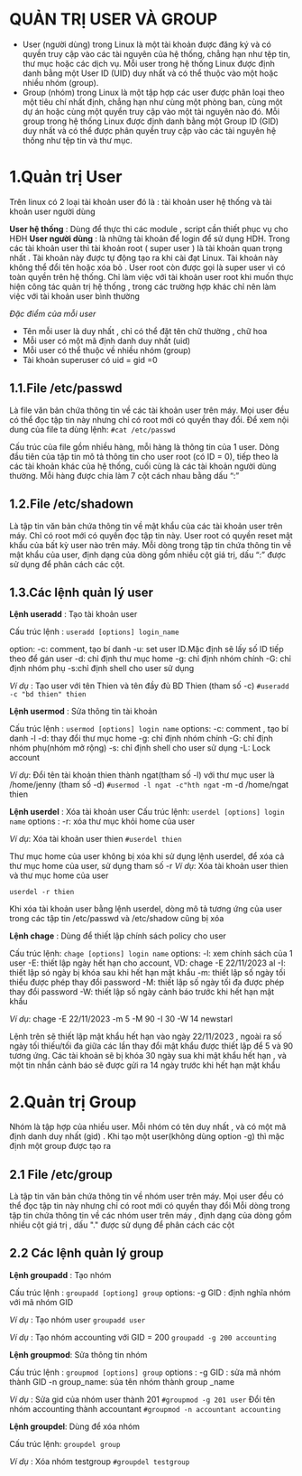 # QUẢN TRỊ USER VÀ GROUP

- User (người dùng) trong Linux là một tài khoản được đăng ký và có quyền truy cập vào các tài nguyên của hệ thống, chẳng hạn như tệp tin, thư mục hoặc các dịch vụ. Mỗi user trong hệ thống Linux được định danh bằng một User ID (UID) duy nhất và có thể thuộc vào một hoặc nhiều nhóm (group).
- Group (nhóm) trong Linux là một tập hợp các user được phân loại theo một tiêu chí nhất định, chẳng hạn như cùng một phòng ban, cùng một dự án hoặc cùng một quyền truy cập vào một tài nguyên nào đó. Mỗi group trong hệ thống Linux được định danh bằng một Group ID (GID) duy nhất và có thể được phân quyền truy cập vào các tài nguyên hệ thống như tệp tin và thư mục.

# 1.Quản trị User
Trên linux có 2 loại tài khoản user đó là : tài khoản user hệ thống và tài khoản user người dùng 

**User hệ thống** : Dùng để thực thi các module , script cần thiết phục vụ cho HĐH
**User người dùng** : là những tài khoản để login để sử dụng HDH. Trong các tài khoản user thì tài khoản root ( super user ) là tài khoản quan trọng nhất . Tài khoản này được tự động tạo ra khi cài đạt Linux. Tài khoản này không thể đổi tên hoặc xóa bỏ . User root còn được gọi là super user vì có toàn quyền trên hệ thống. Chỉ làm việc với tài khoản user root khi muốn thực hiện công tác quản trị hệ thống , trong các trường hợp khác chỉ nên làm việc với tài khoản user bình thường

*Đặc điểm của mỗi user*
- Tên mỗi user là duy nhất , chỉ có thể đặt tên chữ thường , chữ hoa 
- Mỗi user có một mã định danh duy nhất (uid)
- Mỗi user có thể thuộc về nhiều nhóm (group)
- Tài khoản superuser có uid = gid =0


## 1.1.File /etc/passwd

Là file văn bản chứa thông tin về các tài khoản user trên máy. Mọi user đều có thể đọc 
tập tin này nhưng chỉ có root mới có quyền thay đổi.
Để xem nội dung của file ta dùng lệnh: `#cat /etc/passwd`

Cấu trúc của file gồm nhiều hàng, mỗi hàng là thông tin của 1 user. Dòng đầu tiên của 
tập tin mô tả thông tin cho user root (có ID = 0), tiếp theo là các tài khoản khác của hệ thống, cuối cùng là các tài khoản người dùng thường. Mỗi hàng được chia làm 7 cột 
cách nhau bằng dấu “:”

## 1.2.File /etc/shadown
Là tập tin văn bản chứa thông tin về mật khẩu của các tài khoản user trên máy. Chỉ có 
root mới có quyền đọc tập tin này. User root có quyền reset mật khẩu của bất kỳ user 
nào trên máy.
Mỗi dòng trong tập tin chứa thông tin về mật khẩu của user, định dạng của dòng gồm 
nhiều cột giá trị, dấu “:” được sử dụng để phân cách các cột.

## 1.3.Các lệnh quản lý user

**Lệnh useradd** : Tạo tài khoản user

Cấu trúc lệnh : `useradd [options] login_name`

option: -c: comment, tạo bí danh
        -u: set user ID.Mặc định sẽ lấy số ID tiếp theo để gán user
        -d: chỉ định thư mục home
        -g: chỉ định nhóm chính
        -G: chỉ định nhóm phụ
        -s:chỉ định shell cho user sử dụng

*Ví dụ* : Tạo user với tên Thien và tên đầy đủ BD Thien (tham số -c)
    `#useradd -c "bd thien" thien`

**Lệnh usermod** : Sửa thông tin tài khoản 

Cấu trúc lệnh : `usermod [options] login name`
options: -c: comment , tạo bí danh
         -l -d: thay đổi thư mục home
         -g: chỉ định nhóm chính
         -G: chỉ định nhóm phụ(nhóm mở rộng)
         -s: chỉ định shell cho user sử dụng
         -L: Lock account

*Ví dụ*: Đổi tên tài khoản thien thành ngat(tham số -l) với thư mục user là /home/jenny (tham số -d)
    `#usermod -l ngat -c"hth ngat` -m -d /home/ngat thien

**Lệnh userdel** : Xóa tài khoản user
Cấu trúc lệnh: `userdel [options] login name`
options : -r: xóa thư mục khỏi home của user

*Ví dụ*: Xóa tài khoản user thien
`#userdel thien`

Thư mục home của user không bị xóa khi sử dụng lệnh userdel, để xóa cả thư mục home của user, sử dụng tham số -r
*Ví dụ*: Xóa tài khoản user thien và thư mục home của user

`userdel -r thien`

Khi xóa tài khoản user bằng lệnh userdel, dòng mô tả tương ứng của user trong các tập tin /etc/passwd và /etc/shadow cũng bị xóa


**Lệnh chage** : Dùng để thiết lập chính sách policy cho user

Cấu trúc lệnh: `chage [options] login name`
options: -l: xem chính sách của 1 user
         -E: thiết lập ngày hết hạn cho account, VD: chage -E 22/11/2023 al
         -I: thiết lập só ngày bị khóa sau khi hết hạn mật khẩu
         -m: thiết lập số ngày tối thiểu được phép thay đổi password
         -M: thiết lập số ngày tối đa được phép thay đổi password
         -W: thiết lập số ngày cảnh báo trước khi hết hạn mật khẩu

*Ví dụ*: chage -E 22/11/2023 -m 5 -M 90 -I 30 -W 14 newstarl

Lệnh trên sẽ thiết lập mật khẩu hết hạn vào ngày 22/11/2023 , ngoài ra số ngày tối thiếu/tối đa giữa các lần thay đổi mật khẩu được thiết lập để 5 và 90 tương ứng. Các tài khoản sẽ bị khóa 30 ngày sua khi mật khẩu hết hạn , và một tin nhắn cảnh báo sẽ được gửi ra 14 ngày trước khi hết hạn mật khẩu

# 2.Quản trị Group
Nhóm là tập hợp của nhiều user. Mỗi nhóm có tên duy nhất , và có một mã định danh duy nhất (gid) . Khi tạo một user(không dùng option -g) thì mặc định một group được tạo ra


## 2.1 File /etc/group

Là tập tin văn bản chứa thông tin về nhóm user trên máy. Mọi user đều có thể đọc tập tin này nhưng chỉ có root mới có quyền thay đổi
Mỗi dòng trong tập tin chứa thông tin về các nhóm user trên máy , định dạng của dòng gồm nhiều cột giá trị , dấu "." được sử dụng để phân cách các cột

## 2.2 Các lệnh quản lý group

**Lệnh groupadd** : Tạo nhóm

Cấu trúc lệnh : `groupadd [optiong] group`
options: -g GID : định nghĩa nhóm với mã nhóm GID

*Ví dụ* : Tạo nhóm user
`groupadd user`

*Ví dụ* : Tạo nhóm accounting với GID = 200
`groupadd -g 200 accounting`

**Lệnh groupmod**: Sửa thông tin nhóm

Cấu trúc lệnh : `groupmod [options] group`
options : -g GID : sửa mã nhóm thành GID
          -n group_name: sủa tên nhóm thành group
          _name

*Ví dụ* : Sửa gid của nhóm user thành 201
`#groupmod -g 201 user`
          Đổi tên nhóm accounting thành accountant
`#groupmod -n accountant accounting`

**Lệnh groupdel**: Dùng để xóa nhóm

Cấu trúc lệnh: `groupdel group`

*Ví dụ* : Xóa nhóm testgroup
`#groupdel testgroup`

